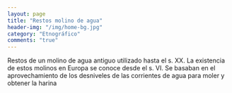 ```yaml
---
layout: page
title: "Restos molino de agua"
header-img: "/img/home-bg.jpg"
category: "Etnográfico"
comments: "true"
---
```



Restos de un molino de agua antiguo utilizado hasta el s. XX. La existencia de estos molinos en Europa se conoce desde el s. VI. Se basaban en el aprovechamiento de los desniveles de las corrientes de agua para moler y obtener la harina





